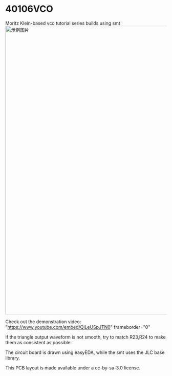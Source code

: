 # 40106VCO
Moritz Klein-based vco tutorial series builds using smt
<img src="VCO.jpg" alt="示例图片" width="900"/>

Check out the demonstration video:
"https://www.youtube.com/embed/QiLeUSpJTN0" frameborder="0"

If the triangle output waveform is not smooth, try to match R23,R24 to make them as consistent as possible.

The circuit board is drawn using easyEDA, while the smt uses the JLC base library.

This PCB layout is made available under a cc-by-sa-3.0 license.

